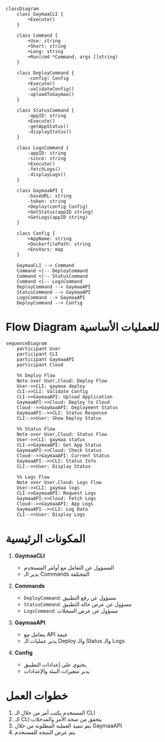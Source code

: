```mermaid
classDiagram
    class GaymaaCLI {
        +Execute()
    }

    class Command {
        +Use: string
        +Short: string
        +Long: string
        +Run(cmd *Command, args []string)
    }

    class DeployCommand {
        -config: Config
        +Execute()
        -validateConfig()
        -uploadToGaymaa()
    }

    class StatusCommand {
        -appID: string
        +Execute()
        -getAppStatus()
        -displayStatus()
    }

    class LogsCommand {
        -appID: string
        -since: string
        +Execute()
        -fetchLogs()
        -displayLogs()
    }

    class GaymaaAPI {
        -baseURL: string
        -token: string
        +Deploy(config Config)
        +GetStatus(appID string)
        +GetLogs(appID string)
    }

    class Config {
        +AppName: string
        +DockerfilePath: string
        +EnvVars: map
    }

    GaymaaCLI --> Command
    Command <|-- DeployCommand
    Command <|-- StatusCommand
    Command <|-- LogsCommand
    DeployCommand --> GaymaaAPI
    StatusCommand --> GaymaaAPI
    LogsCommand --> GaymaaAPI
    DeployCommand --> Config
```

# Flow Diagram للعمليات الأساسية

```mermaid
sequenceDiagram
    participant User
    participant CLI
    participant GaymaaAPI
    participant Cloud

    %% Deploy Flow
    Note over User,Cloud: Deploy Flow
    User->>CLI: gaymaa deploy
    CLI->>CLI: Validate Config
    CLI->>GaymaaAPI: Upload Application
    GaymaaAPI->>Cloud: Deploy to Cloud
    Cloud-->>GaymaaAPI: Deployment Status
    GaymaaAPI-->>CLI: Status Response
    CLI-->>User: Show Deploy Status

    %% Status Flow
    Note over User,Cloud: Status Flow
    User->>CLI: gaymaa status
    CLI->>GaymaaAPI: Get App Status
    GaymaaAPI->>Cloud: Check Status
    Cloud-->>GaymaaAPI: Current Status
    GaymaaAPI-->>CLI: Status Info
    CLI-->>User: Display Status

    %% Logs Flow
    Note over User,Cloud: Logs Flow
    User->>CLI: gaymaa logs
    CLI->>GaymaaAPI: Request Logs
    GaymaaAPI->>Cloud: Fetch Logs
    Cloud-->>GaymaaAPI: App Logs
    GaymaaAPI-->>CLI: Log Data
    CLI-->>User: Display Logs
```

# المكونات الرئيسية

1. **GaymaaCLI**
   - المسؤول عن التعامل مع أوامر المستخدم
   - يدير الـ Commands المختلفة

2. **Commands**
   - `DeployCommand`: مسؤول عن رفع التطبيق
   - `StatusCommand`: مسؤول عن عرض حالة التطبيق
   - `LogsCommand`: مسؤول عن عرض السجلات

3. **GaymaaAPI**
   - يتعامل مع API غيمة
   - يدير عمليات الـ Deploy والـ Status والـ Logs

4. **Config**
   - يحتوي على إعدادات التطبيق
   - يدير متغيرات البيئة والإعدادات

# خطوات العمل

1. المستخدم يكتب أمر من خلال الـ CLI
2. الـ CLI يتحقق من صحة الأمر والمدخلات
3. يتم تنفيذ العملية المطلوبة من خلال GaymaaAPI
4. يتم عرض النتيجة للمستخدم
